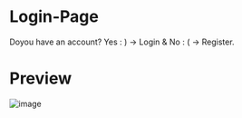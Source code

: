 # Login-Page
Doyou have an account? Yes : ) -> Login &amp; No : ( -> Register.

# Preview 

![image](https://github.com/Umudvarr/Login-Page/assets/126266744/27872d09-fc21-4bd5-9c18-8a2a063a7bf9)
